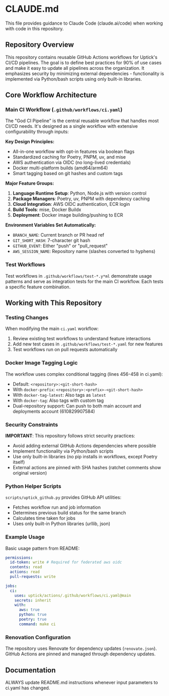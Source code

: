 # CLAUDE.md

This file provides guidance to Claude Code (claude.ai/code) when working with code in this repository.

## Repository Overview

This repository contains reusable GitHub Actions workflows for Uptick's CI/CD pipelines. The goal is to define best practices for 90% of use cases and make it easy to update all pipelines across the organization. It emphasizes security by minimizing external dependencies - functionality is implemented via Python/bash scripts using only built-in libraries.

## Core Workflow Architecture

### Main CI Workflow (`.github/workflows/ci.yaml`)

The "God CI Pipeline" is the central reusable workflow that handles most CI/CD needs. It's designed as a single workflow with extensive configurability through inputs:

**Key Design Principles:**
- All-in-one workflow with opt-in features via boolean flags
- Standardized caching for Poetry, PNPM, uv, and mise
- AWS authentication via OIDC (no long-lived credentials)
- Docker multi-platform builds (amd64/arm64)
- Smart tagging based on git hashes and custom tags




**Major Feature Groups:**
1. **Language Runtime Setup**: Python, Node.js with version control
2. **Package Managers**: Poetry, uv, PNPM with dependency caching
3. **Cloud Integration**: AWS OIDC authentication, ECR login
4. **Build Tools**: mise, Docker Buildx
5. **Deployment**: Docker image building/pushing to ECR

**Environment Variables Set Automatically:**
- `BRANCH_NAME`: Current branch or PR head ref
- `GIT_SHORT_HASH`: 7-character git hash
- `GITHUB_EVENT`: Either "push" or "pull_request"
- `AWS_SESSION_NAME`: Repository name (slashes converted to hyphens)

### Test Workflows

Test workflows in `.github/workflows/test-*.y*ml` demonstrate usage patterns and serve as integration tests for the main CI workflow. Each tests a specific feature combination.

## Working with This Repository

### Testing Changes

When modifying the main `ci.yaml` workflow:
1. Review existing test workflows to understand feature interactions
2. Add new test cases in `.github/workflows/test-*.yaml` for new features
3. Test workflows run on pull requests automatically

### Docker Image Tagging Logic

The workflow uses complex conditional tagging (lines 456-458 in ci.yaml):
- Default: `<repository>:<git-short-hash>`
- With `docker-prefix`: `<repository>:<prefix>-<git-short-hash>`
- With `docker-tag-latest`: Also tags as `latest`
- With `docker-tag`: Also tags with custom tag
- Dual-repository support: Can push to both main account and deployments account (610829907584)

### Security Constraints

**IMPORTANT**: This repository follows strict security practices:
- Avoid adding external GitHub Actions dependencies where possible
- Implement functionality via Python/bash scripts
- Use only built-in libraries (no pip installs in workflows, except Poetry itself)
- External actions are pinned with SHA hashes (ratchet comments show original version)

### Python Helper Scripts

`scripts/uptick_github.py` provides GitHub API utilities:
- Fetches workflow run and job information
- Determines previous build status for the same branch
- Calculates time taken for jobs
- Uses only built-in Python libraries (urllib, json)

### Example Usage

Basic usage pattern from README:
```yaml
permissions:
  id-token: write # Required for federated aws oidc
  contents: read
  actions: read
  pull-requests: write

jobs:
  ci:
    uses: uptick/actions/.github/workflows/ci.yaml@main
    secrets: inherit
    with:
      aws: true
      python: true
      poetry: true
      command: make ci
```

### Renovation Configuration

The repository uses Renovate for dependency updates (`renovate.json`). GitHub Actions are pinned and managed through dependency updates.

## Documentation
ALWAYS update README.md instructions whenever input parameters to ci.yaml has changed.
